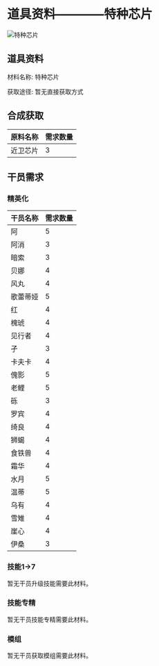 # 道具资料————特种芯片

![特种芯片](./matIcons/特种芯片.png)

## 道具资料

材料名称: 特种芯片

获取途径: 暂无直接获取方式

## 合成获取

| 原料名称 | 需求数量  |
|---------|-----|
| 近卫芯片  |   3  |
## 干员需求

### 精英化
| 干员名称 | 需求数量  |
|---------|-----|
| 阿  |   5  |
| 阿消  |   3  |
| 暗索  |   3  |
| 贝娜  |   4  |
| 风丸  |   4  |
| 歌蕾蒂娅  |   5  |
| 红  |   4  |
| 槐琥  |   4  |
| 见行者  |   4  |
| 孑  |   3  |
| 卡夫卡  |   4  |
| 傀影  |   5  |
| 老鲤  |   5  |
| 砾  |   3  |
| 罗宾  |   4  |
| 绮良  |   4  |
| 狮蝎  |   4  |
| 食铁兽  |   4  |
| 霜华  |   4  |
| 水月  |   5  |
| 温蒂  |   5  |
| 乌有  |   4  |
| 雪雉  |   4  |
| 崖心  |   4  |
| 伊桑  |   3  |

### 技能1→7
暂无干员升级技能需要此材料。

### 技能专精
暂无干员技能专精需要此材料。

### 模组
暂无干员获取模组需要此材料。
